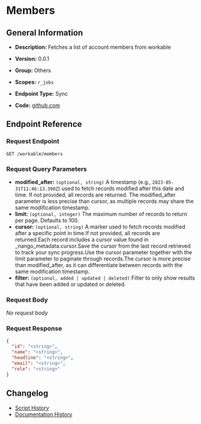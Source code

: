 <!-- BEGIN GENERATED CONTENT -->
# Members

## General Information

- **Description:** Fetches a list of account members from workable

- **Version:** 0.0.1
- **Group:** Others
- **Scopes:** `r_jobs`
- **Endpoint Type:** Sync
- **Code:** [github.com](https://github.com/NangoHQ/integration-templates/tree/main/integrations/workable/syncs/members.ts)


## Endpoint Reference

### Request Endpoint

`GET /workable/members`

### Request Query Parameters

- **modified_after:** `(optional, string)` A timestamp (e.g., `2023-05-31T11:46:13.390Z`) used to fetch records modified after this date and time. If not provided, all records are returned. The modified_after parameter is less precise than cursor, as multiple records may share the same modification timestamp.
- **limit:** `(optional, integer)` The maximum number of records to return per page. Defaults to 100.
- **cursor:** `(optional, string)` A marker used to fetch records modified after a specific point in time.If not provided, all records are returned.Each record includes a cursor value found in _nango_metadata.cursor.Save the cursor from the last record retrieved to track your sync progress.Use the cursor parameter together with the limit parameter to paginate through records.The cursor is more precise than modified_after, as it can differentiate between records with the same modification timestamp.
- **filter:** `(optional, added | updated | deleted)` Filter to only show results that have been added or updated or deleted.

### Request Body

_No request body_

### Request Response

```json
{
  "id": "<string>",
  "name": "<string>",
  "headline": "<string>",
  "email": "<string>",
  "role": "<string>"
}
```

## Changelog

- [Script History](https://github.com/NangoHQ/integration-templates/commits/main/integrations/workable/syncs/members.ts)
- [Documentation History](https://github.com/NangoHQ/integration-templates/commits/main/integrations/workable/syncs/members.md)

<!-- END  GENERATED CONTENT -->

